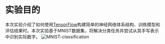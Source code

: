 # 实验目的
本次实验介绍了如何使用[TensorFlow](https://www.tensorflow.org/)构建简单的神经网络体系结构、训练模型和评估结果时。本次实验基于MNIST数据集，将解决分类任务并尝试从其手写表示中识别实际数字。
![MNIST-classification](https://code.aliyun.com/gitcourse/ppcc/raw/fccf812fe369f0e229636c89313c9c5141c82153/pics/tensorflow/ppcc-tensorflow-1.png)